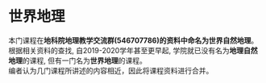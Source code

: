 # 世界地理
本门课程在**地科院地理教学交流群(546707786)**的资料中命名为**世界自然地理**。  
根据相关资料的查找, 自2019-2020学年甚至更早起, 学院就已没有名为**地理自然地理**的课程, 但有一门名为**世界地理**的课程。  
编者认为几门课程所讲述的内容相近，因此将课程资料进行合并。  
